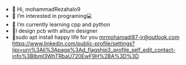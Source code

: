 - 👋 Hi, mohammadRezahalo9
- 👀 I’m interested in programing💻
- 🌱 I’m currently learning cpp and python 
- 🤖I design pcb with altium  designer 
- 🐧sudo apt install happy life for you
mrmohamadi87-ir@outlook.com
https://www.linkedin.com/public-profile/settings?lipi=urn%3Ali%3Apage%3Ad_flagship3_profile_self_edit_contact-info%3BlbmI3WhTRbaU720EwF9H%2BA%3D%3D
<!---
mohammadRezahalo9/mohammadRezahalo9 is a ✨ special ✨ repository because its `README.md` (this file) appears on your GitHub profile.
You can click the Preview link to take a look at your changes.
--->
